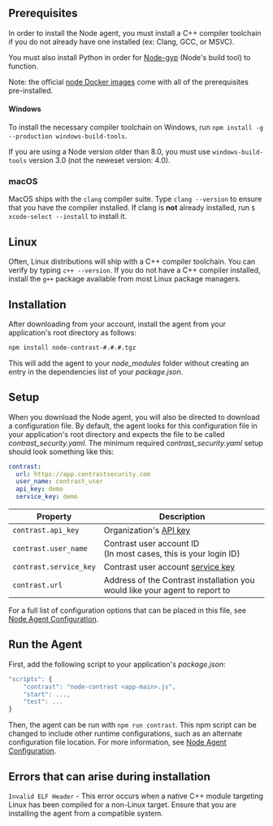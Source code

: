 <!--
title: "Node.js Agent Installation"
description: "Installing the Node.js Agent"
tags: "NodeJS agent installation"
-->

## Prerequisites
In order to install the Node agent, you must install a C++ compiler toolchain if you do not already have one installed (ex: Clang, GCC, or MSVC).

You must also install Python in order for [Node-gyp](https://github.com/nodejs/node-gyp) (Node's build tool) to function.

Note: the official [node Docker images](https://hub.docker.com/_/node/) come with all of the prerequisites pre-installed.

#### Windows

To install the necessary compiler toolchain on Windows, run `npm install -g --production windows-build-tools`.

If you are using a Node version older than 8.0, you must use `windows-build-tools` version 3.0 (not the neweset version: 4.0).

### macOS

MacOS ships with the `clang` compiler suite. Type `clang --version` to ensure that you have the compiler installed. If clang is **not** already installed, run `$ xcode-select --install` to install it.

## Linux

Often, Linux distributions will ship with a C++ compiler toolchain. You can verify by typing `c++ --version`. If you do not have a C++ compiler installed, install the `g++` package available from most Linux package managers.


## Installation

After downloading from your account, install the agent from your application's root directory as follows:

``` sh
npm install node-contrast-#.#.#.tgz
```
This will add the agent to your *node_modules* folder without creating an entry in the dependencies list of your *package.json*.

## Setup

When you download the Node agent, you will also be directed to download a configuration file. By default, the agent looks for this configuration file in your application's root directory and expects the file to be called *contrast_security.yaml*.
The minimum required *contrast_security.yaml* setup should look something like this:

``` yaml
contrast:
  url: https://app.contrastsecurity.com
  user_name: contrast_user
  api_key: demo
  service_key: demo
```


 Property                | Description
------------------------ | ------------
`contrast.api_key`       | Organization's [API key](user-account.html#profile)
`contrast.user_name`     | Contrast user account ID <br> (In most cases, this is your login ID)
`contrast.service_key`   | Contrast user account [service key](user-account.html#profile)
`contrast.url`           | Address of the Contrast installation you would like your agent to report to


For a full list of configuration options that can be placed in this file, see [Node Agent Configuration](installation-node.html#node-config).

## Run the Agent

First, add the following script to your application's *package.json*:

``` javascript
"scripts": {
	"contrast": "node-contrast <app-main>.js",
	"start": ...,
	"test": ...
}
```

Then, the agent can be run with ```npm run contrast```. This npm script can be changed to include other runtime configurations, such as an alternate configuration file location. For more information, see [Node Agent Configuration](installation-node.html#node-config).

## Errors that can arise during installation

`Invalid ELF Header` - This error occurs when a native C++ module targeting Linux has been compiled for a non-Linux target. Ensure that you are installing the agent from a compatible system.

